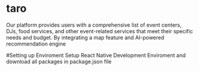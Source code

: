 # taro
Our platform provides users with a comprehensive list of event centers, DJs, food services, and other event-related services that meet their specific needs and budget. By integrating a map feature and AI-powered recommendation engine

#Setting up Enviroment
Setup React Native Development Enviroment and download all packages in package.json file
